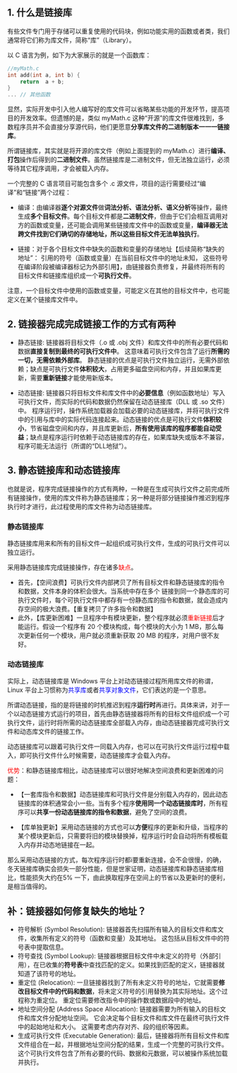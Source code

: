 ## 1. 什么是链接库


有些文件专门用于存储可以重复使用的代码块，例如功能实用的函数或者类，我们通常将它们称为库文件，简称“库”（Library）。

以 C 语言为例，如下为大家展示的就是一个函数库：

~~~cpp
//myMath.c
int add(int a, int b) {
    return  a + b;
}
... // 其他函数
~~~

显然，实际开发中引入他人编写好的库文件可以省略某些功能的开发环节，提高项目的开发效率。但遗憾的是，类似 myMath.c 这种“开源”的库文件很难找到，多数程序员并不会直接分享源代码，他们更愿意**分享库文件的二进制版本一一一链接库**。

所谓链接库，其实就是将开源的库文件（例如上面提到的 myMath.c）进行**编译、打包**操作后得到的**二进制文件**。虽然链接库是二进制文件，但无法独立运行，必须等待其它程序调用，才会被载入内存。

一个完整的 C 语言项目可能包含多个 .c 源文件，项目的运行需要经过“编译”和“链接”两个过程： 

- 编译：由编译器**逐个对源文件**做**词法分析、语法分析、语义分析**等操作，最终生成**多个目标文件**。每个目标文件都是**二进制文件**，但由于它们会相互调用对方的函数或变量，还可能会调用某些链接库文件中的函数或变量，**编译器无法跨文件找到它们确切的存储地址，所以这些目标文件无法单独执行**。

- 链接：对于各个目标文件中缺失的函数和变量的存储地址【后续简称“缺失的地址”： 引用的符号（函数或变量）在当前目标文件中的地址未知， 这些符号在编译阶段被编译器标记为外部引用】，由链接器负责修复，并最终将所有的目标文件和链接库组织成一个**可执行文件**。

注意，一个目标文件中使用的函数或变量，可能定义在其他的目标文件中，也可能定义在某个链接库文件中。

## 2. 链接器完成完成链接工作的方式有两种

- 静态链接: 链接器将目标文件（.o 或 .obj 文件）和库文件中的所有必要代码和数据**直接复制到最终的可执行文件中**。 这意味着可执行文件包含了运行**所需的一切，无需依赖外部库**。 静态链接的优点是可执行文件独立运行，无需外部依赖；缺点是可执行文件**体积较大**，占用更多磁盘空间和内存，并且如果库更新，需要**重新链接**才能使用新版本。

- 动态链接: 链接器只将目标文件和库文件中的**必要信息**（例如函数地址）写入可执行文件，而实际的代码和数据仍然保留在动态链接库（DLL 或 .so 文件）中。 程序运行时，操作系统加载器会加载必要的动态链接库，并将可执行文件中的引用与库中的实际代码连接起来。动态链接的优点是可执行文件**体积较小**，节省磁盘空间和内存，并且库更新后，**所有使用该库的程序都能自动受益**；缺点是程序运行时依赖于动态链接库的存在，如果库缺失或版本不兼容，程序可能无法运行（所谓的“DLL地狱”）。

## 3. 静态链接库和动态链接库

也就是说，程序完成链接操作的方式有两种，一种是在生成可执行文件之前完成所有链接操作，使用的库文件称为静态链接库；另一种是将部分链接操作推迟到程序执行时才进行，此过程使用的库文件称为动态链接库。 

### 静态链接库

静态链接库用来和所有的目标文件一起组织成可执行文件，生成的可执行文件可以独立运行。

采用静态链接库完成链接操作，存在诸多<font color=red>缺点</font>。
- 首先，【空间浪费】可执行文件内部拷贝了所有目标文件和静态链接库的指令和数据，文件本身的体积会很大。当系统中存在多个 链接到同一个静态库的可执行文件时，每个可执行文件中都存有一份静态库的指令和数据，就会造成内存空间的极大浪费。【重复拷贝了许多指令和数据】
- 此外，【库更新困难】一旦程序中有模块更新，整个程序就必须<font color=red>重新链接</font>后才能运行。假设一个程序有 20 个模块构成，每个模块的大小为 1 MB，那么每次更新任何一个模块，用户就必须重新获取 20 MB 的程序，对用户很不友好。


### 动态链接库

实际上，动态链接库是 Windows 平台上对动态链接过程所用库文件的称谓，Linux 平台上习惯称为<font color=blue>共享库</font>或者<font color=blue>共享对象文件</font>，它们表达的是一个意思。

所谓动态链接，指的是将链接的时机推迟到程序**运行时**再进行。具体来讲，对于一个以动态链接方式运行的项目，首先由静态链接器将所有的目标文件组织成一个可执行文件，运行时将所需的动态链接库全部载入内存，由动态链接器完成可执行文件和动态库文件的链接工作。

动态链接库可以跟着可执行文件一同载入内存，也可以在可执行文件运行过程中载入，即可执行文件什么时候需要，动态链接库才会载入内存。

<font color=red>优势</font>：和静态链接库相比，动态链接库可以很好地解决空间浪费和更新困难的问题：
- 【一套库指令和数据】动态链接库和可执行文件是分别载入内存的，因此动态链接库的体积通常会小一些。当有多个程序**使用同一个动态链接库时**，所有程序可以**共享一份动态链接库的指令和数据**，避免了空间的浪费。

- 【库单独更新】采用动态链接的方式也可以**方便**程序的更新和升级，当程序的某个模块更新后，只需要将旧的模块替换掉，程序运行时会自动将所有模板载入内存并动态地链接在一起。

那么采用动态链接的方式，每次程序运行时都i要重新连接，会不会很慢，的确，冬天链接库确实会损失一部分性能，但是世家证明，动态链接库和静态链接库相比，性能损失大约在5% 一下，由此换取程序在空间上的节省以及更新时的便利，是相当值得的。


## 补：链接器如何修复缺失的地址？

- 符号解析 (Symbol Resolution): 链接器首先扫描所有输入的目标文件和库文件，收集所有定义的符号（函数和变量）及其地址。 这包括从目标文件中的符号表中提取信息。
- 符号查找 (Symbol Lookup): 链接器根据目标文件中未定义的符号（外部引用），在已收集的**符号表**中查找匹配的定义。如果找到匹配的定义，链接器就知道了该符号的地址。
- 重定位 (Relocation): 一旦链接器找到了所有未定义符号的地址，它就需要**修改目标文件中的代码和数据**，将未定义符号的引用替换为其实际地址。这个过程称为重定位。 重定位需要修改指令中的操作数或数据段中的地址。
- 地址空间分配 (Address Space Allocation): 链接器需要为所有输入的目标文件和库文件分配地址空间。 它会决定每个目标文件和库文件在最终可执行文件中的起始地址和大小。 这需要考虑内存对齐、段的组织等因素。
- 生成可执行文件 (Executable Generation): 最后，链接器将所有目标文件和库文件组合在一起，并根据地址空间分配的结果，生成一个完整的可执行文件。 这个可执行文件包含了所有必要的代码、数据和元数据，可以被操作系统加载并执行。
